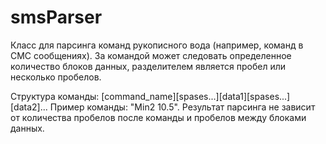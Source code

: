 # smsParser
Класс для парсинга команд рукописного вода (например, команд в СМС сообщениях).
За командой может следовать определенное количество блоков данных, разделителем является пробел или несколько пробелов.

Структура команды: [command_name][spases...][data1][spases...][data2]... 
Пример команды: "Min2 10.5".
Результат парсинга не зависит от количества пробелов после команды и пробелов между блоками данных.
